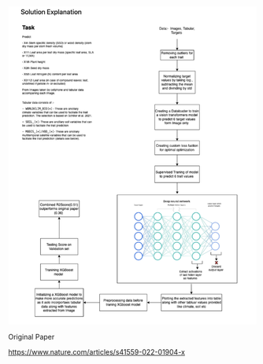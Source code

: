 ![ReadMe](https://github.com/raghav-sharma272381/PlantTraits/blob/main/readme.png)


Original Paper 

https://www.nature.com/articles/s41559-022-01904-x
